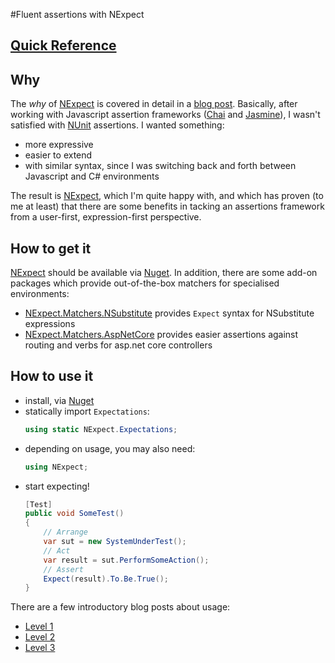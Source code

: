 #Fluent assertions with NExpect

## [Quick Reference](Reference.md)

## Why
The _why_ of [NExpect](https://github.com/fluffynuts/NExpect) is covered in  detail in a
[blog post](20170917_IntroducingNExpect.md).
Basically, after working with Javascript assertion frameworks
([Chai](http://chaijs.com/) and [Jasmine](https://jasmine.github.io/)), I wasn't satisfied
with [NUnit](https://github.com/nunit/nunit) assertions. I wanted something:
- more expressive
- easier to extend
- with similar syntax, since I was switching back and forth between Javascript and C# environments

The result is [NExpect](https://github.com/fluffynuts/NExpect), which I'm quite happy with,
and which has proven (to me at least) that there are some benefits in tacking an assertions
framework from a user-first, expression-first perspective.

## How to get it
[NExpect](https://github.com/fluffynuts/NExpect) should be available via [Nuget](https://nuget.org/packages/NExpect). In addition, there are some add-on packages which provide
out-of-the-box matchers for specialised environments:
- [NExpect.Matchers.NSubstitute](https://nuget.org/packages/NExpect.Matchers.NSubstitute)
  provides `Expect` syntax for NSubstitute expressions
- [NExpect.Matchers.AspNetCore](https://nuget.org/packages/NExpect.Matchers.AspNetCore)
  provides easier assertions against routing and verbs for asp.net core controllers

## How to use it
- install, via [Nuget](https://nuget.org/packages/NExpect)
- statically import `Expectations`:
  ```csharp
  using static NExpect.Expectations;
  ```
- depending on usage, you may also need:
  ```csharp
  using NExpect;
  ```
- start expecting!
  ```csharp
  [Test]
  public void SomeTest()
  {
      // Arrange
      var sut = new SystemUnderTest();
      // Act
      var result = sut.PerformSomeAction();
      // Assert
      Expect(result).To.Be.True();
  }
  ```

There are a few introductory blog posts about usage:
- [Level 1](20170917_NExpectLevel1.md)
- [Level 2](20170917_NExpectLevel2.md)
- [Level 3](20170917_NExpectLevel3.md)

